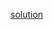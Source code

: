 [solution](https://github.com/sf-wdi-22-23/modules-22/tree/master/w07-rails/d1-dusk-associations/solution)
